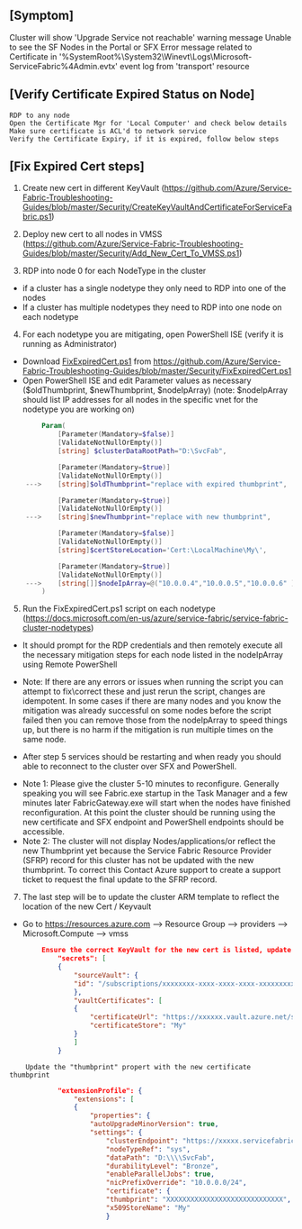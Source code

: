 ## [Symptom] 
   Cluster will show 'Upgrade Service not reachable' warning message 
   Unable to see the SF Nodes in the Portal or SFX 
   Error message related to Certificate in  '%SystemRoot%\System32\Winevt\Logs\Microsoft-ServiceFabric%4Admin.evtx'  event log from 'transport' resource  

## [Verify Certificate Expired Status on Node]
    RDP to any node
    Open the Certificate Mgr for 'Local Computer' and check below details  
    Make sure certificate is ACL'd to network service  
    Verify the Certificate Expiry, if it is expired, follow below steps  

## [Fix Expired Cert steps] 

1. Create new cert in different KeyVault (https://github.com/Azure/Service-Fabric-Troubleshooting-Guides/blob/master/Security/CreateKeyVaultAndCertificateForServiceFabric.ps1) 

2. Deploy new cert to all nodes in VMSS (https://github.com/Azure/Service-Fabric-Troubleshooting-Guides/blob/master/Security/Add_New_Cert_To_VMSS.ps1) 

3. RDP into node 0 for each NodeType in the cluster  
*  if a cluster has a single nodetype they only need to RDP into one of the nodes 
*  If a cluster has multiple nodetypes they need to RDP into one node on each nodetype 
 
4. For each nodetype you are mitigating, open PowerShell ISE (verify it is running as Administrator) 
*  Download [FixExpiredCert.ps1](../blob/master/Security/FixExpiredCert.ps1) from https://github.com/Azure/Service-Fabric-Troubleshooting-Guides/blob/master/Security/FixExpiredCert.ps1
*  Open PowerShell ISE and edit Parameter values as necessary ($oldThumbprint, $newThumbprint, $nodeIpArray)
       (note: $nodeIpArray should list IP addresses for all nodes in the specific vnet for the nodetype you are working on) 

```PowerShell
        Param(
            [Parameter(Mandatory=$false)]
            [ValidateNotNullOrEmpty()]
            [string] $clusterDataRootPath="D:\SvcFab",

            [Parameter(Mandatory=$true)]
            [ValidateNotNullOrEmpty()]
    --->    [string]$oldThumbprint="replace with expired thumbprint",

            [Parameter(Mandatory=$true)]
            [ValidateNotNullOrEmpty()]
    --->    [string]$newThumbprint="replace with new thumbprint",

            [Parameter(Mandatory=$false)]
            [ValidateNotNullOrEmpty()]
            [string]$certStoreLocation='Cert:\LocalMachine\My\',

            [Parameter(Mandatory=$true)]
            [ValidateNotNullOrEmpty()]
    --->    [string[]]$nodeIpArray=@("10.0.0.4","10.0.0.5","10.0.0.6" )
        )
```

5. Run the FixExpiredCert.ps1 script on each nodetype (https://docs.microsoft.com/en-us/azure/service-fabric/service-fabric-cluster-nodetypes)

* It should prompt for the RDP credentials and then remotely execute all the necessary mitigation steps for each node listed in the nodeIpArray using Remote PowerShell
+ Note: If there are any errors or issues when running the script you can attempt to fix\correct these and just rerun the script, changes are idempotent.  In some cases if there are many nodes and you know the mitigation was already successful on some nodes before the script failed then you can remove those from the nodeIpArray to speed things up, but there is no harm if the mitigation is run multiple times on the same node. 
 
* After step 5 services should be restarting and when ready you should able to reconnect to the cluster over SFX and PowerShell.  
+ Note 1: Please give the cluster 5-10 minutes to reconfigure.  Generally speaking you will see Fabric.exe startup in the Task Manager and a few minutes later FabricGateway.exe will start when the nodes have finished reconfiguration.  At this point the cluster should be running using the new certificate and SFX endpoint and PowerShell endpoints should be accessible. 
+ Note 2: The cluster will not display Nodes/applications/or reflect the new Thumbprint yet because the Service Fabric Resource Provider (SFRP) record for this cluster has not be updated with the new thumbprint.  To correct this Contact Azure support to create a support ticket to request the final update to the SFRP record.   
 
7. The last step will be to update the cluster ARM template to reflect the location of the new Cert / Keyvault 

* Go to https://resources.azure.com --> Resource Group --> providers --> Microsoft.Compute --> vmss 

```json
        Ensure the correct KeyVault for the new cert is listed, update the "sourceVault" and "certificateUrl" properties
            "secrets": [
            {
                "sourceVault": {
                "id": "/subscriptions/xxxxxxxx-xxxx-xxxx-xxxx-xxxxxxxxxxxx/resourcegroups/xxxxxx/providers/Microsoft.KeyVault/vaults/xxxxxxxx"
                },
                "vaultCertificates": [
                {
                    "certificateUrl": "https://xxxxxx.vault.azure.net/secrets/xxxxxx/xxxxxxxxxxxxxxxxxxxxxxxxxxxxxxxx",
                    "certificateStore": "My"
                }
                ]
            }
```

        Update the "thumbprint" propert with the new certificate thumbprint 
```json
            "extensionProfile": {
                "extensions": [
                {
                    "properties": {
                    "autoUpgradeMinorVersion": true,
                    "settings": {
                        "clusterEndpoint": "https://xxxxx.servicefabric.azure.com/runtime/clusters/xxxxxxxx-xxxx-xxxx-xxxx-xxxxxxxxxxxx",
                        "nodeTypeRef": "sys",
                        "dataPath": "D:\\\\SvcFab",
                        "durabilityLevel": "Bronze",
                        "enableParallelJobs": true,
                        "nicPrefixOverride": "10.0.0.0/24",
                        "certificate": {
                        "thumbprint": "XXXXXXXXXXXXXXXXXXXXXXXXXXXXX",
                        "x509StoreName": "My"
                        }
```